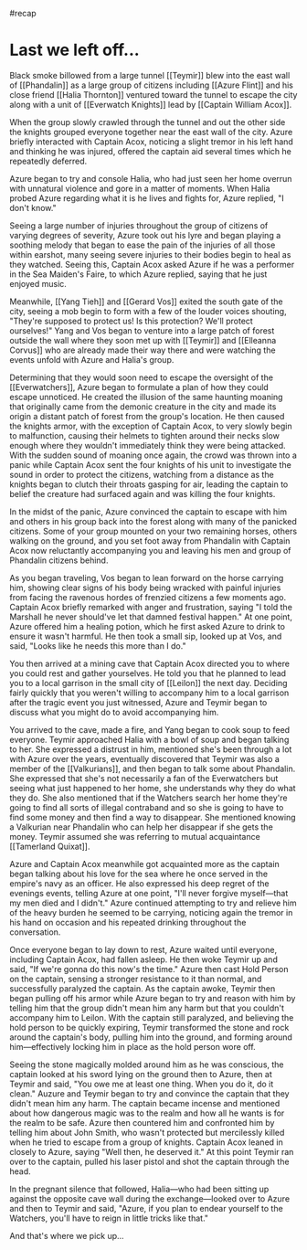 #recap 
# Last we left off...
Black smoke billowed from a large tunnel [[Teymir]] blew into the east wall of [[Phandalin]] as a large group of citizens including [[Azure Flint]] and his close friend [[Halia Thornton]] ventured toward the tunnel to escape the city along with a unit of [[Everwatch Knights]] lead by [[Captain William Acox]].

When the group slowly crawled through the tunnel and out the other side the knights grouped everyone together near the east wall of the city. Azure briefly interacted with Captain Acox, noticing a slight tremor in his left hand and thinking he was injured, offered the captain aid several times which he repeatedly deferred.

Azure began to try and console Halia, who had just seen her home overrun with unnatural violence and gore in a matter of moments. When Halia probed Azure regarding what it is he lives and fights for, Azure replied, "I don't know."

Seeing a large number of injuries throughout the group of citizens of varying degrees of severity, Azure took out his lyre and began playing a soothing melody that began to ease the pain of the injuries of all those within earshot, many seeing severe injuries to their bodies begin to heal as they watched. Seeing this, Captain Acox asked Azure if he was a performer in the Sea Maiden's Faire, to which Azure replied, saying that he just enjoyed music.

Meanwhile, [[Yang Tieh]] and [[Gerard Vos]] exited the south gate of the city, seeing a mob begin to form with a few of the louder voices shouting, "They're supposed to protect us! Is this protection? We'll protect ourselves!" Yang and Vos began to venture into a large patch of forest outside the wall where they soon met up with [[Teymir]] and [[Elleanna Corvus]] who are already made their way there and were watching the events unfold with Azure and Halia's group.

Determining that they would soon need to escape the oversight of the [[Everwatchers]], Azure began to formulate a plan of how they could escape unnoticed. He created the illusion of the same haunting moaning that originally came from the demonic creature in the city and made its origin a distant patch of forest from the group's location. He then caused the knights armor, with the exception of Captain Acox, to very slowly begin to malfunction, causing their helmets to tighten around their necks slow enough where they wouldn't immediately think they were being attacked. With the sudden sound of moaning once again, the crowd was thrown into a panic while Captain Acox sent the four knights of his unit to investigate the sound in order to protect the citizens, watching from a distance as the knights began to clutch their throats gasping for air, leading the captain to belief the creature had surfaced again and was killing the four knights.

In the midst of the panic, Azure convinced the captain to escape with him and others in his group back into the forest along with many of the panicked citizens. Some of your group mounted on your two remaining horses, others walking on the ground, and you set foot away from Phandalin with Captain Acox now reluctantly accompanying you and leaving his men and group of Phandalin citizens behind.

As you began traveling, Vos began to lean forward on the horse carrying him, showing clear signs of his body being wracked with painful injuries from facing the ravenous hordes of frenzied citizens a few moments ago. Captain Acox briefly remarked with anger and frustration, saying "I told the Marshall he never should've let that damned festival happen." At one point, Azure offered him a healing potion, which he first asked Azure to drink to ensure it wasn't harmful. He then took a small sip, looked up at Vos, and said, "Looks like he needs this more than I do."

You then arrived at a mining cave that Captain Acox directed you to where you could rest and gather yourselves. He told you that he planned to lead you to a local garrison in the small city of [[Leilon]] the next day. Deciding fairly quickly that you weren't willing to accompany him to a local garrison after the tragic event you just witnessed, Azure and Teymir began to discuss what you might do to avoid accompanying him.

You arrived to the cave, made a fire, and Yang began to cook soup to feed everyone. Teymir approached Halia with a bowl of soup and began talking to her. She expressed a distrust in him, mentioned she's been through a lot with Azure over the years, eventually discovered that Teymir was also a member of the [[Valkurians]], and then began to talk some about Phandalin. She expressed that she's not necessarily a fan of the Everwatchers but seeing what just happened to her home, she understands why they do what they do. She also mentioned that if the Watchers search her home they're going to find all sorts of illegal contraband and so she is going to have to find some money and then find a way to disappear. She mentioned knowing a Valkurian near Phandalin who can help her disappear if she gets the money. Teymir assumed she was referring to mutual acquaintance [[Tamerland Quixat]].

Azure and Captain Acox meanwhile got acquainted more as the captain began talking about his love for the sea where he once served in the empire's navy as an officer. He also expressed his deep regret of the evenings events, telling Azure at one point, "I'll never forgive myself—that my men died and I didn't." Azure continued attempting to try and relieve him of the heavy burden he seemed to be carrying, noticing again the tremor in his hand on occasion and his repeated drinking throughout the conversation.

Once everyone began to lay down to rest, Azure waited until everyone, including Captain Acox, had fallen asleep. He then woke Teymir up and said, "If we're gonna do this now's the time." Azure then cast Hold Person on the captain, sensing a stronger resistance to it than normal, and successfully paralyzed the captain. As the captain awoke, Teymir then began pulling off his armor while Azure began to try and reason with him by telling him that the group didn't mean him any harm but that you couldn't accompany him to Leilon. With the captain still paralyzed, and believing the hold person to be quickly expiring, Teymir transformed the stone and rock around the captain's body, pulling him into the ground, and forming around him—effectively locking him in place as the hold person wore off.

Seeing the stone magically molded around him as he was conscious, the captain looked at his sword lying on the ground then to Azure, then at Teymir and said, "You owe me at least one thing. When you do it, do it clean." Auzure and Teymir began to try and convince the captain that they didn't mean him any harm. The captain became incense and mentioned about how dangerous magic was to the realm and how all he wants is for the realm to be safe. Azure then countered him and confronted him by telling him about John Smith, who wasn't protected but mercilessly killed when he tried to escape from a group of knights. Captain Acox leaned in closely to Azure, saying "Well then, he deserved it." At this point Teymir ran over to the captain, pulled his laser pistol and shot the captain through the head.

In the pregnant silence that followed, Halia—who had been sitting up against the opposite cave wall during the exchange—looked over to Azure and then to Teymir and said, "Azure, if you plan to endear yourself to the Watchers, you'll have to reign in little tricks like that."

And that's where we pick up...